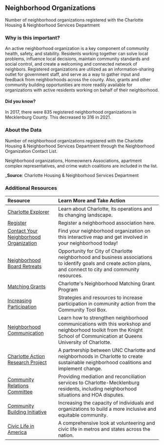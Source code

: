 ## Neighborhood Organizations
Number of neighborhood organizations registered with the Charlotte Housing & Neighborhood Services Department

### Why is this important?
An active neighborhood organization is a key component of community health, safety, and stability. Residents working together can solve local problems, influence local decisions, maintain community standards and social control, and create a welcoming and connected network of neighbors. Registered organizations are utilized as an information-sharing outlet for government staff, and serve as a way to gather input and feedback from neighborhoods across the county. Also, grants and other community building opportunities are more readily available for organizations with active residents working on behalf of their neighborhood. 

#### Did you know? 
In 2017, there were 835 registered neighborhood organizations in Mecklenburg County.  This decreased to 316 in 2021.

### About the Data
Number of neighborhood organizations registered with the Charlotte  Housing & Neighborhood Services Department through the Neighborhood Organization Contact List. 

Neighborhood organizations, Homeowners Associations, apartment complex representatives, and crime watch coalitions are included in the list. 

_**Source**: Charlotte Housing & Neighborhood Services Department

### Additional Resources
|Resource | Learn More and Take Action | 
|:--- | :--- |
|[Charlotte Explorer](https://explore.charlottenc.gov/)| Learn about Charlotte, its operations and its changing landscape.
|[Register](http://charlottenc.gov/HNS/CE/CommunityInfo/Pages/Neighborhood-Organization-Contact-List.aspx)| Register a neighborhood association here.
|[Contact Your Neighborhood Organization](http://charlotte.maps.arcgis.com/apps/webappviewer/index.html?id=44f078b6f96f4b3b9772e53909625cb0) |Find your neighborhood organization on this interactive map and get involved in your neighborhood today!
|[Neighborhood Board Retreats](http://charlottenc.gov/HNS/CE/CommunityInfo/Pages/NeighborhoodTrainingPrograms.aspx) |Opportunity for City of Charlotte neighborhood and business associations to identify goals and create action plans, and connect to city and community resources.
|[Matching Grants](http://charlottenc.gov/HNS/CE/CommunityInfo/Pages/default.aspx)| Charlotte's Neighborhood Matching Grant Program
|[Increasing Participation](http://ctb.ku.edu/en/table-of-contents/participation/encouraging-involvement/increase-participation/main) |Strategies and resources to increase participation in community action from the Community Tool Box.
|[Neighborhood Communication](http://digitalcharlotte.org/) |Learn how to strengthen neighborhood communications with this workshop and neighborhood toolkit from the Knight School of Communication at Queens University of Charlotte.
|[Charlotte Action Research Project](http://charp.uncc.edu/) |A partnership between UNC Charlotte and neighborhoods in Charlotte to create sustainable neighborhood coalitions and implement change.
|[Community Relations Committee](http://charlottenc.gov/crc/Pages/default.aspx) |Providing mediation and reconciliation services to Charlotte-Mecklenburg residents, including neighborhood situations and HOA disputes.
|[Community Building Initiative](http://www.communitybuildinginitiative.org/)|Increasing the capacity of individuals and organizations to build a more inclusive and equitable community.
|[Civic Life in America](http://www.volunteeringinamerica.gov/) |A comprehensive look at volunteering and civic life in metros and states across the nation.
